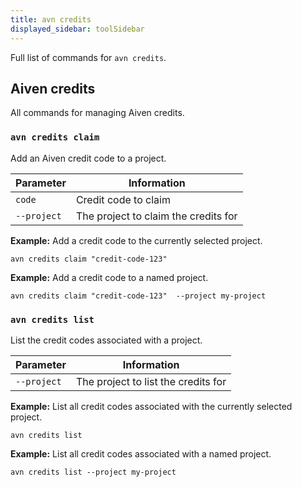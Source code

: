 ```yaml
---
title: avn credits
displayed_sidebar: toolSidebar
---
```


Full list of commands for `avn credits`.

## Aiven credits

All commands for managing Aiven credits.

### `avn credits claim`

Add an Aiven credit code to a project.

| Parameter   | Information                          |
| ----------- | ------------------------------------ |
| `code`      | Credit code to claim                 |
| `--project` | The project to claim the credits for |

**Example:** Add a credit code to the currently selected project.

```
avn credits claim "credit-code-123"
```

**Example:** Add a credit code to a named project.

```
avn credits claim "credit-code-123"  --project my-project
```

### `avn credits list`

List the credit codes associated with a project.

| Parameter   | Information                         |
| ----------- | ----------------------------------- |
| `--project` | The project to list the credits for |

**Example:** List all credit codes associated with the currently
selected project.

```
avn credits list
```

**Example:** List all credit codes associated with a named project.

```
avn credits list --project my-project
```
